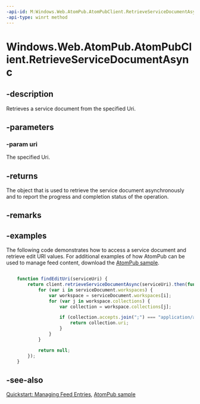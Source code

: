 ```yaml
---
-api-id: M:Windows.Web.AtomPub.AtomPubClient.RetrieveServiceDocumentAsync(Windows.Foundation.Uri)
-api-type: winrt method
---
```


<!-- Method syntax
public Windows.Foundation.IAsyncOperationWithProgress<Windows.Web.AtomPub.ServiceDocument, Windows.Web.Syndication.RetrievalProgress> RetrieveServiceDocumentAsync(Windows.Foundation.Uri uri)
-->

# Windows.Web.AtomPub.AtomPubClient.RetrieveServiceDocumentAsync

## -description
Retrieves a service document from the specified Uri.

## -parameters
### -param uri
The specified Uri.

## -returns
The object that is used to retrieve the service document asynchronously and to report the progress and completion status of the operation.

## -remarks

## -examples
The following code demonstrates how to access a service document and retrieve edit URI values. For additional examples of how AtomPub can be used to manage feed content, download the [AtomPub sample](https://github.com/microsoftarchive/msdn-code-gallery-microsoft/tree/master/Official%20Windows%20Platform%20Sample/Windows%208.1%20Store%20app%20samples/%5BC%23%5D-Windows%208.1%20Store%20app%20samples/AtomPub%20sample/C%23).

```javascript

    function findEditUri(serviceUri) {
        return client.retrieveServiceDocumentAsync(serviceUri).then(function (serviceDocument) {
            for (var i in serviceDocument.workspaces) {
                var workspace = serviceDocument.workspaces[i];
                for (var j in workspace.collections) {
                    var collection = workspace.collections[j];

                    if (collection.accepts.join(";") === "application/atom+xml;type=entry") {
                        return collection.uri;
                    }
                }
            }

            return null;
        });
    }
```



## -see-also
[Quickstart: Managing Feed Entries](https://docs.microsoft.com/previous-versions/windows/apps/hh700368(v=win.10)), [AtomPub sample](https://github.com/microsoftarchive/msdn-code-gallery-microsoft/tree/master/Official%20Windows%20Platform%20Sample/Windows%208.1%20Store%20app%20samples/%5BC%23%5D-Windows%208.1%20Store%20app%20samples/AtomPub%20sample/C%23)
